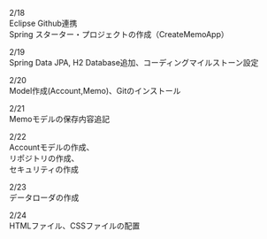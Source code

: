 2/18<br>
Eclipse Github連携<br>
Spring スターター・プロジェクトの作成（CreateMemoApp）<br>

2/19<br>
Spring Data JPA, H2 Database追加、コーディングマイルストーン設定<br>

2/20<br>
Model作成(Account,Memo)、Gitのインストール<br>

2/21<br>
Memoモデルの保存内容追記<br>

2/22<br>
Accountモデルの作成、<br>
リポジトリの作成、<br>
セキュリティの作成<br>

2/23<br>
データローダの作成<br>

2/24<br>
HTMLファイル、CSSファイルの配置<br>
